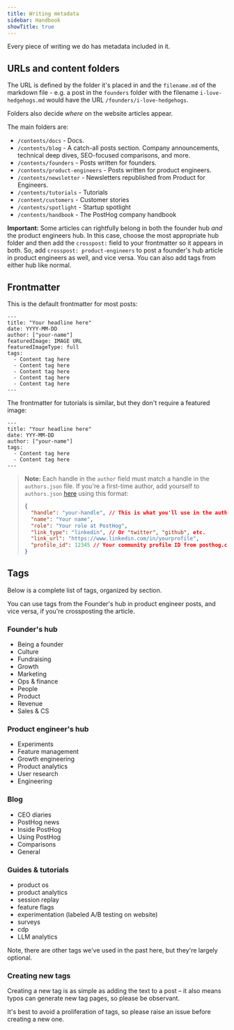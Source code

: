 ```yaml
---
title: Writing metadata
sidebar: Handbook
showTitle: true
---
```


Every piece of writing we do has metadata included in it.

## URLs and content folders

The URL is defined by the folder it's placed in and the `filename.md` of the markdown file - e.g. a post in the `founders` folder with the filename `i-love-hedgehogs.md` would have the URL `/founders/i-love-hedgehogs`.

Folders also decide _where_ on the website articles appear.

The main folders are:

- `/contents/docs` - Docs.
- `/contents/blog` - A catch-all posts section. Company announcements, technical deep dives, SEO-focused comparisons, and more.
- `/contents/founders` - Posts written for founders.
- `/contents/product-engineers` - Posts written for product engineers.
- `/contents/newsletter` - Newsletters republished from Product for Engineers.
- `/contents/tutorials` - Tutorials
- `/content/customers` - Customer stories
- `/contents/spotlight` - Startup spotlight
- `/contents/handbook` - The PostHog company handbook

**Important:** Some articles can rightfully belong in both the founder hub _and_ the product engineers hub. In this case, choose the most appropriate hub folder and then add the `crosspost:` field to your frontmatter so it appears in both. So, add `crosspost: product-engineers` to post a founder's hub article in product engineers as well, and vice versa. You can also add tags from either hub like normal.

## Frontmatter


This is the default frontmatter for most posts:

```
---
title: "Your headline here"
date: YYYY-MM-DD
author: ["your-name"]
featuredImage: IMAGE URL
featuredImageType: full
tags:
  - Content tag here
  - Content tag here
  - Content tag here
  - Content tag here
  - Content tag here
---
```

The frontmatter for tutorials is similar, but they don't require a featured image:

```
---
title: "Your headline here"
date: YYY-MM-DD
author: ["your-name"]
tags:
  - Content tag here
  - Content tag here
---
```

> **Note:** Each handle in the `author` field must match a handle in the `authors.json` file. If you're a first-time author, add yourself to `authors.json` [here](https://github.com/PostHog/posthog.com/blob/master/src/data/authors.json) using this format:
> ```json
> {
>   "handle": "your-handle", // This is what you'll use in the author field
>   "name": "Your name",
>   "role": "Your role at PostHog",
>   "link_type": "linkedin", // Or "twitter", "github", etc.
>   "link_url": "https://www.linkedin.com/in/yourprofile",
>   "profile_id": 12345 // Your community profile ID from posthog.com/community/profiles/[ID]
> }
> ```

## Tags

Below is a complete list of tags, organized by section. 

You can use tags from the Founder's hub in product engineer posts, and vice versa, if you're crossposting the article.

### Founder's hub

- Being a founder
- Culture
- Fundraising
- Growth
- Marketing
- Ops & finance
- People
- Product
- Revenue
- Sales & CS

### Product engineer's hub

- Experiments
- Feature management
- Growth engineering
- Product analytics
- User research
- Engineering

### Blog

- CEO diaries
- PostHog news
- Inside PostHog
- Using PostHog
- Comparisons
- General

### Guides & tutorials

- product os
- product analytics
- session replay
- feature flags
- experimentation (labeled A/B testing on website)
- surveys
- cdp
- LLM analytics

Note, there are other tags we've used in the past here, but they're largely optional.

### Creating new tags

Creating a new tag is as simple as adding the text to a post – it also means typos can generate new tag pages, so please be observant.

It's best to avoid a proliferation of tags, so please raise an issue before creating a new one.
